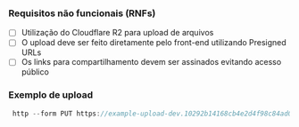 ### Requisitos não funcionais (RNFs)
- [ ] Utilização do Cloudflare R2 para upload de arquivos
- [ ] O upload deve ser feito diretamente pelo front-end utilizando Presigned URLs
- [ ] Os links para compartilhamento devem ser assinados evitando acesso público

### Exemplo de upload

```js
 http --form PUT https://example-upload-dev.10292b14168cb4e2d4f98c84ad0f699e.r2.cloudflarestorage.com/file.mp4\?X-Amz-Algorithm\=AWS4-HMAC-SHA256\&X-Amz-Content-Sha256\=UNSIGNED-PAYLOAD\&X-Amz-Credential\=a6d180224c7a6f3d0beeeaa1f097ff82%2F20240118%2Fauto%2Fs3%2Faws4_request\&X-Amz-Date\=20240118T025149Z\&X-Amz-Expires\=600\&X-Amz-Signature\=a1bf7b6ae8c32ff7115e967f710e5dcc78d6b0accf559a62cd50474716013f5f\&X-Amz-SignedHeaders\=host\&x-id\=PutObject "Content-Type":"video/mp4" < example.mp4 
```